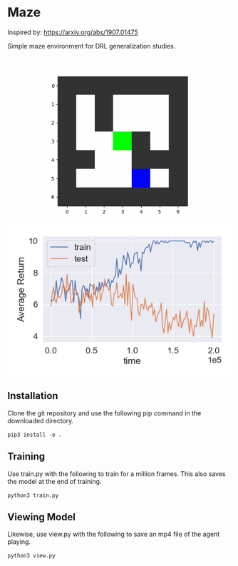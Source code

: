 # Maze

Inspired by: https://arxiv.org/abs/1907.01475

Simple maze environment for DRL generalization studies.

![Alt Text](./maze_train_folder/maze.gif)
![Alt Text](./maze_train_folder/overfit.png)

## Installation

Clone the git repository and use the following pip command in the downloaded directory.

```
pip3 install -e .
```

## Training

Use train.py with the following to train for a million frames. This also saves the model at the end of training.

```
python3 train.py
```

## Viewing Model

Likewise, use view.py with the following to save an mp4 file of the agent playing.

```
python3 view.py
